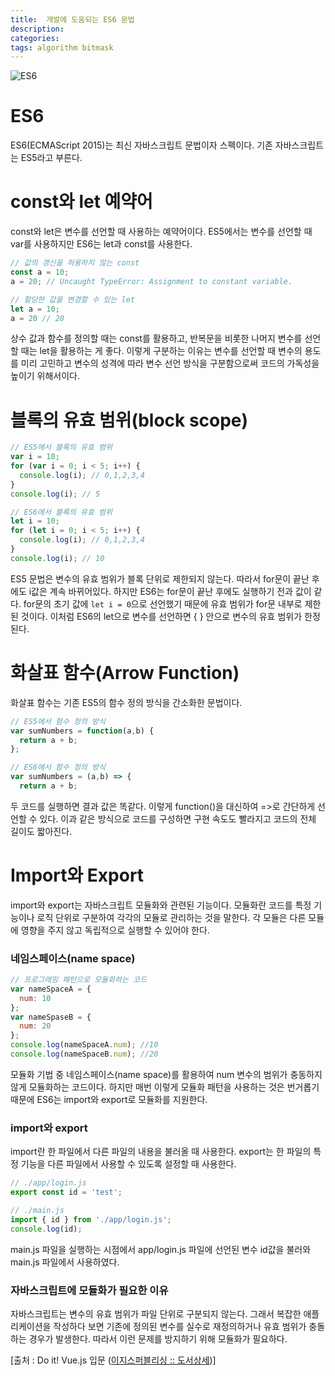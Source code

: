 ```yaml
---
title:  개발에 도움되는 ES6 문법
description: 
categories: 
tags: algorithm bitmask
---
```


![ES6](http://jamesknelson.com/wp-content/uploads/2015/07/ES6-the-bits-youll-actually-use.png)

# ES6

ES6(ECMAScript 2015)는 최신 자바스크립트 문법이자 스펙이다. 기존 자바스크립트는 ES5라고 부른다.

# const와 let 예약어

const와 let은 변수를 선언할 때 사용하는 예약어이다. ES5에서는 변수를 선언할 때 var를 사용하지만 ES6는 let과 const를 사용한다. 

```javascript
// 값의 갱신을 허용하지 않는 const
const a = 10;
a = 20; // Uncaught TypeError: Assignment to constant variable.

// 할당한 값을 변경할 수 있는 let
let a = 10;
a = 20 // 20
```

상수 값과 함수를 정의할 때는 const를 활용하고, 반복문을 비롯한 나머지 변수를 선언할 때는 let을 활용하는 게 좋다. 이렇게 구분하는 이유는 변수를 선언할 때 변수의 용도를 미리 고민하고 변수의 성격에 따라 변수 선언 방식을 구분함으로써 코드의 가독성을 높이기 위해서이다.

# 블록의 유효 범위(block scope)

```javascript
// ES5에서 블록의 유효 범위
var i = 10;
for (var i = 0; i < 5; i++) {
  console.log(i); // 0,1,2,3,4
}
console.log(i); // 5

// ES6에서 블록의 유효 범위
let i = 10;
for (let i = 0; i < 5; i++) {
  console.log(i); // 0,1,2,3,4
}
console.log(i); // 10
```

ES5 문법은 변수의 유효 범위가 블록 단위로 제한되지 않는다. 따라서 for문이 끝난 후에도 i값은 계속 바뀌어있다. 하지만 ES6는 for문이 끝난 후에도 실행하기 전과 값이 같다. for문의 초기 값에 `let i = 0`으로 선언했기 때문에 유효 범위가 for문 내부로 제한된 것이다. 이처럼 ES6의 let으로 변수를 선언하면 { } 안으로 변수의 유효 범위가 한정된다. 

# 화살표 함수(Arrow Function)

화살표 함수는 기존 ES5의 함수 정의 방식을 간소화한 문법이다.

```javascript
// ES5에서 함수 정의 방식
var sumNumbers = function(a,b) {
  return a + b;
};

// ES6에서 함수 정의 방식
var sumNumbers = (a,b) => {
  return a + b;
```

두 코드를 실행하면 결과 값은 똑같다. 이렇게 function()을 대신하여 =>로 간단하게 선언할 수 있다. 이과 같은 방식으로 코드를 구성하면 구현 속도도 빨라지고 코드의 전체 길이도 짧아진다.

# Import와 Export

import와 export는 자바스크립트 모듈화와 관련된 기능이다. 모듈화란 코드를 특정 기능이나 로직 단위로 구분하여 각각의 모듈로 관리하는 것을 말한다. 각 모듈은 다른 모듈에 영향을 주지 않고 독립적으로 실행할 수 있어야 한다.

### 네임스페이스(name space)

```javascript
// 프로그래밍 패턴으로 모듈화하는 코드
var nameSpaceA = {
  num: 10
};
var nameSpaseB = {
  num: 20
};
console.log(nameSpaceA.num); //10
console.log(nameSpaceB.num); //20
```

모듈화 기법 중 네임스페이스(name space)를 활용하여 num 변수의 범위가 충동하지 않게 모듈화하는 코드이다. 하지만 매번 이렇게 모듈화 패턴을 사용하는 것은 번거롭기 때문에 ES6는 import와 export로 모듈화를 지원한다.

### import와 export

import란 한 파일에서 다른 파일의 내용을 불러올 때 사용한다. export는 한 파일의 특정 기능을 다른 파일에서 사용할 수 있도록 설정할 때 사용한다.

```javascript
// ./app/login.js
export const id = 'test';

// ./main.js
import { id } from './app/login.js';
console.log(id);
```

main.js 파일을 실행하는 시점에서 app/login.js 파일에 선언된 변수 id값을 불러와 main.js 파일에서 사용하였다.

### 자바스크립트에 모듈화가 필요한 이유

자바스크립트는 변수의 유효 범위가 파일 단위로 구분되지 않는다. 그래서 복잡한 애플리케이션을 작성하다 보면 기존에 정의된 변수를 실수로 재정의하거나 유효 범위가 충돌하는 경우가 발생한다. 따라서 이런 문제를 방지하기 위해 모듈화가 필요하다.

[출처 : Do it! Vue.js 입문 ([이지스퍼블리싱 :: 도서상세](http://www.easyspub.co.kr/20_Menu/BookView/185/PUB))]